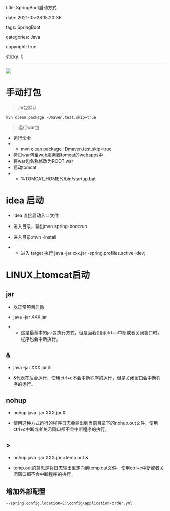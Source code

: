 title: SpringBoot启动方式

date: 2021-05-28 15:20:36

tags: SpringBoot

categories: Java

copyright: true

sticky: 0

---

<span id="delete">

![](/images/banner/16.jpg)

</span>

<!--more-->

# 手动打包  

> jar包默认

	mvn clean package -Dmaven.test.skip=true


> 运行war包
	
- 运行命令 
- - mvn clean package -Dmaven.test.skip=true
- 拷贝war包至web服务器tomcat的webapps中
- 将war包名称修改为ROOT.war
- 启动tomcat 
- - %TOMCAT_HOME%/bin/startup.bat


# idea 启动

* idea 直接启动入口文件

* 进入目录，输出mvn spring-boot:run

* 进入目录:mvn -install 

* * 进入 target 执行 java -jar xxx.jar -spring.profiles.active=dev;


# LINUX上tomcat启动

## jar

* [以正常项目启动](https://www.cnblogs.com/ysocean/p/6893446.html )

* java -jar XXX.jar

* * 这是最基本的jar包执行方式，但是当我们用ctrl+c中断或者关闭窗口时，程序也会中断执行。

## &

* java -jar XXX.jar &

* &代表在后台运行，使用ctrl+c不会中断程序的运行，但是关闭窗口会中断程序的运行。

## nohup

* nohup java -jar XXX.jar &

* 使用这种方式运行的程序日志会输出到当前目录下的nohup.out文件，使用ctrl+c中断或者关闭窗口都不会中断程序的执行。

## >

* nohup java -jar XXX.jar >temp.out &

* temp.out的意思是将日志输出重定向到temp.out文件，使用ctrl+c中断或者关闭窗口都不会中断程序的执行。

## 增加外部配置

```
--spring.config.location=E:\config\application-order.yml
```







